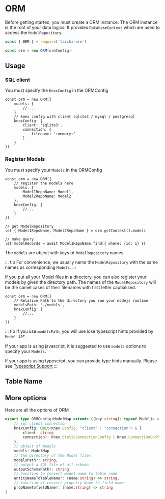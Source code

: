 # ORM

Before getting started, you must create a ORM instance.
The ORM instance is the root of your data logics.
It provides `DatabaseContext` which are used to access the `ModelRepository`.

```js
const { ORM } = require('taichi-orm')

const orm = new ORM(ormConfig)
```


## Usage

### SQL client

You must specify the `KnexConfig` in the ORMConfig

```js{6-11}
const orm = new ORM({
    models: {
        //....
    }
    // knex config with client sqlite3 / mysql / postgresql
    knexConfig: {
        client: 'sqlite3',
        connection: {
            filename: ':memory:'
        }
    }
})
```

### Register Models

You must specify your `Models` in the ORMConfig

```js{3-6}
const orm = new ORM({
    // register the models here
    models: { 
        Model1RepoName: Model1, 
        Model2RepoName: Model2
    },
    knexConfig: {
        //...
    }
})

// get ModelRepository
let { Model1RepoName, Model2RepoName } = orm.getContext().models

// make query
let modelRecords = await Model1RepoName.find({ where: {id: 1} })

```
The `models` are object with keys of `ModelRepository` names.

::: tip
For convenience, we usually name the `ModelRepository` with the same names as corresponding  `Models`.
:::

If you put all your Model files in a directory, you can also register your models by given the directory path. The names of the `ModelRepository` will be the camel cases of their filenames with first letter captialized.

```js{3}
const orm = new ORM({
    // Relative Path to the directory you run your nodejs runtime
    modelsPath: './models',
    knexConfig: {
        //...
    }
})
```

::: tip
If you use `modelsPath`, you will use lose typescript hints provided by `Model API`. 

If your app is using javascript, it is suggested to use `models` options to specify your `Models`.

If your app is using typescript, you can provide type hints manually. Please see [Typescript Support](../typescript-support#model-repository)
:::


## Table Name

## More options

Here are all the options of ORM

```ts
export type ORMConfig<ModelMap extends {[key:string]: typeof Model}> = {
    // sql client connection
    knexConfig: Omit<Knex.Config, "client" | "connection"> & {
        client: string
        connection?: Knex.StaticConnectionConfig | Knex.ConnectionConfigProvider
    },
    // object of Models
    models: ModelMap
    // the directory of the Model files
    modelsPath?: string,
    // output a SQL file of all schema
    outputSchemaPath?: string,
    // function to convert model name to table name
    entityNameToTableName?: (name:string) => string,
    // function of convert property Name to field name
    propNameTofieldName?: (name:string) => string
}
```

